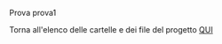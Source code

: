 Prova
prova1

Torna all'elenco delle cartelle e dei file del progetto [QUI](https://github.com/EmanueleTinari/Pensieri)
